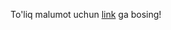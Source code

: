 To'liq malumot uchun <a href="https://aeolian-coaster-caa.notion.site/JWT-token-4c2bf3bd954d46b6b860d7f54fe4a77f">link</a> ga bosing!


